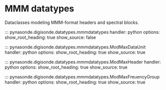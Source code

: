 # MMM datatypes

Dataclasses modeling MMM-format headers and spectral blocks.

::: pynasonde.digisonde.datatypes.mmmdatatypes
    handler: python
    options:
        show_root_heading: true
        show_source: false

::: pynasonde.digisonde.datatypes.mmmdatatypes.ModMaxDataUnit
    handler: python
    options:
        show_root_heading: true
        show_source: true

::: pynasonde.digisonde.datatypes.mmmdatatypes.ModMaxHeader
    handler: python
    options:
        show_root_heading: true
        show_source: true

::: pynasonde.digisonde.datatypes.mmmdatatypes.ModMaxFreuencyGroup
    handler: python
    options:
        show_root_heading: true
        show_source: true

